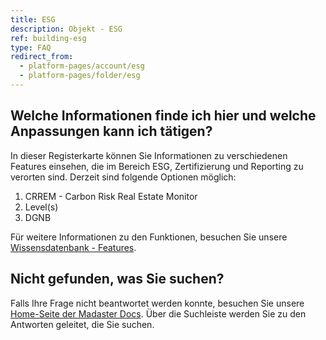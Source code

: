 ```yaml
---
title: ESG
description: Objekt - ESG
ref: building-esg
type: FAQ
redirect_from:
  - platform-pages/account/esg
  - platform-pages/folder/esg
---
```


## Welche Informationen finde ich hier und welche Anpassungen kann ich tätigen?
In dieser Registerkarte können Sie Informationen zu verschiedenen Features einsehen, die im Bereich ESG, Zertifizierung und Reporting zu verorten sind. Derzeit sind folgende Optionen möglich:

1. CRREM - Carbon Risk Real Estate Monitor
1. Level(s)
1. DGNB

Für weitere Informationen zu den Funktionen, besuchen Sie unsere <a href="/de/de/knowledge-base/features.html" target="_blank">Wissensdatenbank - Features</a>.

## Nicht gefunden, was Sie suchen?
Falls Ihre Frage nicht beantwortet werden konnte, besuchen Sie unsere <a href="/de/de/" target="_blank">Home-Seite der Madaster Docs</a>. Über die Suchleiste werden Sie zu den Antworten geleitet, die Sie suchen.